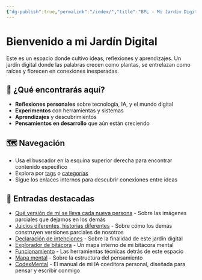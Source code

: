 ```yaml
---
{"dg-publish":true,"permalink":"/index/","title":"BPL - Mi Jardín Digital","tags":["inicio","bienvenida","gardenEntry","gardenEntry","gardenEntry","gardenEntry","gardenEntry","gardenEntry","gardenEntry","gardenEntry"]}
---
```



# Bienvenido a mi Jardín Digital

Este es un espacio donde cultivo ideas, reflexiones y aprendizajes. Un jardín digital donde las palabras crecen como plantas, se entrelazan como raíces y florecen en conexiones inesperadas.

## 🌱 ¿Qué encontrarás aquí?

- **Reflexiones personales** sobre tecnología, IA, y el mundo digital
- **Experimentos** con herramientas y sistemas
- **Aprendizajes** y descubrimientos
- **Pensamientos en desarrollo** que aún están creciendo

## 🗺️ Navegación

- Usa el buscador en la esquina superior derecha para encontrar contenido específico
- Explora por [tags](/tags) o [categorías](/categories)
- Sigue los enlaces internos para descubrir conexiones entre ideas

## 📝 Entradas destacadas

- [Qué versión de mí se lleva cada nueva persona](nuevaspersonas) - Sobre las imágenes parciales que dejamos en los demás
- [Juicios diferentes, historias diferentes](00.Intro.md) - Sobre cómo los demás construyen versiones parciales de nosotros
- [Declaración de intenciones](declaracion_de_intenciones) - Sobre la finalidad de este jardín digital
- [Explorador de bitácora](explorador) - Un mapa interno de mi bitácora mental
- [Funcionamiento](Funcionamiento) - Las herramientas técnicas detrás de este espacio
- [Mapa mental](mapa_mental) - Sobre la estructura del pensamiento
- [CodexMental](codexmental) - El manual de mi IA coeditora personal, diseñada para pensar y escribir conmigo 